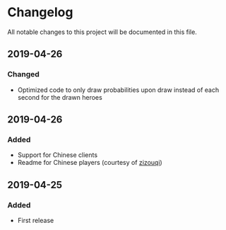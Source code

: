# Changelog
All notable changes to this project will be documented in this file.

##  2019-04-26 
### Changed
- Optimized code to only draw probabilities upon draw instead of each second for the drawn heroes

##  2019-04-26 
### Added
- Support for Chinese clients 
- Readme for Chinese players (courtesy of [zizouqi](https://github.com/zizouqi))

##  2019-04-25 
### Added
- First release